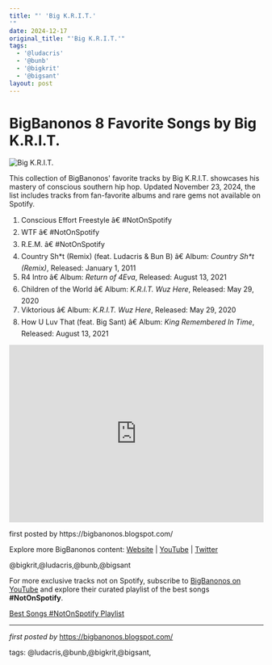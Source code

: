 ```yaml
---
title: "' 'Big K.R.I.T.'
'"
date: 2024-12-17
original_title: "'Big K.R.I.T.'"
tags:
  - '@ludacris'
  - '@bunb'
  - '@bigkrit'
  - '@bigsant'
layout: post
---
```

<h1>BigBanonos 8 Favorite Songs by Big K.R.I.T.</h1>
<img src="https://app.hiphopdx.com/wp-content/uploads/2023/12/big-krit-unveils-new-music-merch-more-as-part-of-pay-what-you-want-bundle.jpg?w=1200" alt="Big K.R.I.T."> <p>This collection of BigBanonos' favorite tracks by Big K.R.I.T. showcases his mastery of conscious southern hip hop. Updated November 23, 2024, the list includes tracks from fan-favorite albums and rare gems not available on Spotify.</p> <ol> <li>Conscious Effort Freestyle â€ #NotOnSpotify</li> <li>WTF â€ #NotOnSpotify</li> <li>R.E.M. â€ #NotOnSpotify</li> <li>Country Sh*t (Remix) (feat. Ludacris & Bun B) â€ Album: <i>Country Sh*t (Remix)</i>, Released: January 1, 2011</li> <li>R4 Intro â€ Album: <i>Return of 4Eva</i>, Released: August 13, 2021</li> <li>Children of the World â€ Album: <i>K.R.I.T. Wuz Here</i>, Released: May 29, 2020</li> <li>Viktorious â€ Album: <i>K.R.I.T. Wuz Here</i>, Released: May 29, 2020</li> <li>How U Luv That (feat. Big Sant) â€ Album: <i>King Remembered In Time</i>, Released: August 13, 2021</li>
</ol> <div> <iframe src="https://open.spotify.com/embed/playlist/4Ga3T4w2FW29VVDSuLgHOe?utm_source=generator" width="100%" height="352" frameborder="0" allowfullscreen="" allow="autoplay; clipboard-write; encrypted-media; fullscreen; picture-in-picture" loading="lazy"></iframe>
</div> <p>first posted by https://bigbanonos.blogspot.com/</p> <div> <p>Explore more BigBanonos content: <a href="https://bigbanonos.blogspot.com/">Website</a> | <a href="https://www.youtube.com/@BigBanonos">YouTube</a> | <a href="https://x.com/bigbanonos">Twitter</a></p>
</div> <!-- Tags -->
<p>@bigkrit,@ludacris,@bunb,@bigsant</p>


<!--Subscribe and Playlist Links-->
<div>
    <p>For more exclusive tracks not on Spotify, subscribe to <a href="https://www.youtube.com/@BigBanonos" target="_blank">BigBanonos on YouTube</a> and explore their curated playlist of the best songs <strong>#NotOnSpotify</strong>.</p>
    <p><a href="https://www.youtube.com/playlist?list=PLtuNtuTatqI0kFahUCbtbfenC_ET5O_tr" target="_blank">Best Songs #NotOnSpotify Playlist<br /></a></p></div>

<hr />

<p><em>first posted by</em> <a href="https://bigbanonos.blogspot.com/" rel="noopener" target="_new">https://bigbanonos.blogspot.com/</a></p>

<p>tags: @ludacris,@bunb,@bigkrit,@bigsant,</p>

